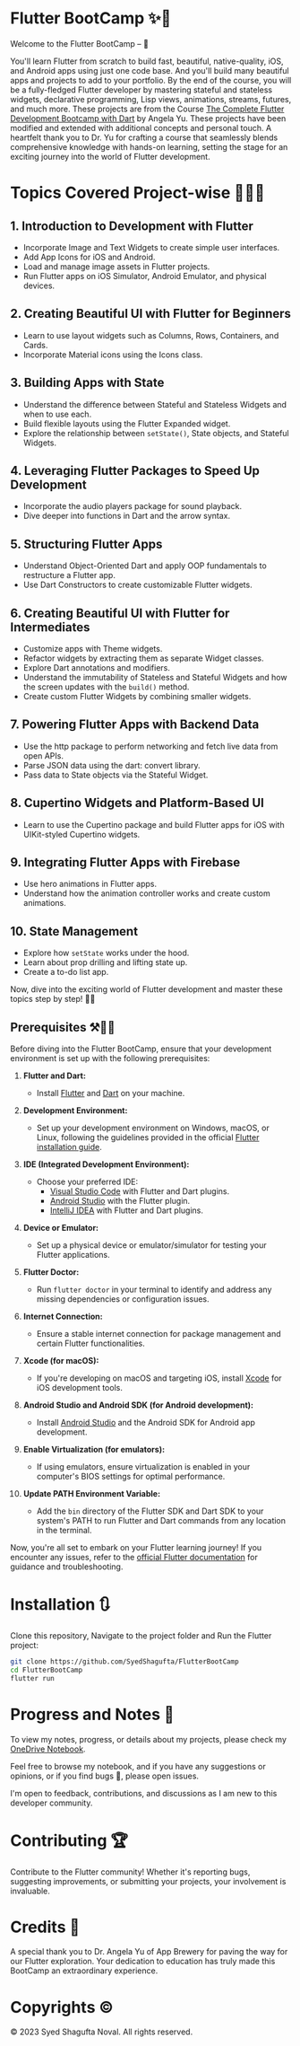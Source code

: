 # Flutter BootCamp ✨🎉

Welcome to the Flutter BootCamp – 🚀 

You'll learn Flutter from scratch to build fast, beautiful, native-quality, iOS, and Android apps using just one code base. And you'll build many beautiful apps and projects to add to your portfolio. 
By the end of the course, you will be a fully-fledged Flutter developer by mastering stateful and stateless widgets, declarative programming, Lisp views, animations, streams, futures, and much more. 
These projects are from the Course [The Complete Flutter Development Bootcamp with Dart](https://www.udemy.com/share/101WB63@_gPdLfrBVIhQoLT7ayG3qzxYkwLdi0eDMk3Ulpzyw_urZJqV5iY9wwPBcuFmjODAww==/) by Angela Yu. 
These projects have been modified and extended with additional concepts and personal touch. A heartfelt thank you to Dr. Yu for crafting a course that seamlessly blends comprehensive knowledge with hands-on learning, setting the stage for an exciting journey into the world of Flutter development.

# Topics Covered Project-wise 📂💫📝

## 1. Introduction to Development with Flutter

- Incorporate Image and Text Widgets to create simple user interfaces.
- Add App Icons for iOS and Android.
- Load and manage image assets in Flutter projects.
- Run Flutter apps on iOS Simulator, Android Emulator, and physical devices.

## 2. Creating Beautiful UI with Flutter for Beginners

- Learn to use layout widgets such as Columns, Rows, Containers, and Cards.
- Incorporate Material icons using the Icons class.

## 3. Building Apps with State

- Understand the difference between Stateful and Stateless Widgets and when to use each.
- Build flexible layouts using the Flutter Expanded widget.
- Explore the relationship between `setState()`, State objects, and Stateful Widgets.

## 4. Leveraging Flutter Packages to Speed Up Development

- Incorporate the audio players package for sound playback.
- Dive deeper into functions in Dart and the arrow syntax.

## 5. Structuring Flutter Apps

- Understand Object-Oriented Dart and apply OOP fundamentals to restructure a Flutter app.
- Use Dart Constructors to create customizable Flutter widgets.

## 6. Creating Beautiful UI with Flutter for Intermediates

- Customize apps with Theme widgets.
- Refactor widgets by extracting them as separate Widget classes.
- Explore Dart annotations and modifiers.
- Understand the immutability of Stateless and Stateful Widgets and how the screen updates with the `build()` method.
- Create custom Flutter Widgets by combining smaller widgets.

## 7. Powering Flutter Apps with Backend Data

- Use the http package to perform networking and fetch live data from open APIs.
- Parse JSON data using the dart: convert library.
- Pass data to State objects via the Stateful Widget.

## 8. Cupertino Widgets and Platform-Based UI

- Learn to use the Cupertino package and build Flutter apps for iOS with UIKit-styled Cupertino widgets.

## 9. Integrating Flutter Apps with Firebase

- Use hero animations in Flutter apps.
- Understand how the animation controller works and create custom animations.

## 10. State Management

- Explore how `setState` works under the hood.
- Learn about prop drilling and lifting state up.
- Create a to-do list app.

Now, dive into the exciting world of Flutter development and master these topics step by step! 🚀✨



## Prerequisites ⚒️👷‍♀️

Before diving into the Flutter BootCamp, ensure that your development environment is set up with the following prerequisites:

1. **Flutter and Dart:**
   - Install [Flutter](https://flutter.dev/docs/get-started/install) and [Dart](https://dart.dev/get-dart) on your machine.

2. **Development Environment:**
   - Set up your development environment on Windows, macOS, or Linux, following the guidelines provided in the official [Flutter installation guide](https://flutter.dev/docs/get-started/install).

3. **IDE (Integrated Development Environment):**
   - Choose your preferred IDE:
     - [Visual Studio Code](https://code.visualstudio.com/) with Flutter and Dart plugins.
     - [Android Studio](https://developer.android.com/studio) with the Flutter plugin.
     - [IntelliJ IDEA](https://www.jetbrains.com/idea/) with Flutter and Dart plugins.

4. **Device or Emulator:**
   - Set up a physical device or emulator/simulator for testing your Flutter applications.

5. **Flutter Doctor:**
   - Run `flutter doctor` in your terminal to identify and address any missing dependencies or configuration issues.

6. **Internet Connection:**
   - Ensure a stable internet connection for package management and certain Flutter functionalities.

7. **Xcode (for macOS):**
   - If you're developing on macOS and targeting iOS, install [Xcode](https://developer.apple.com/xcode/) for iOS development tools.

8. **Android Studio and Android SDK (for Android development):**
   - Install [Android Studio](https://developer.android.com/studio) and the Android SDK for Android app development.

9. **Enable Virtualization (for emulators):**
   - If using emulators, ensure virtualization is enabled in your computer's BIOS settings for optimal performance.

10. **Update PATH Environment Variable:**
    - Add the `bin` directory of the Flutter SDK and Dart SDK to your system's PATH to run Flutter and Dart commands from any location in the terminal.

Now, you're all set to embark on your Flutter learning journey! If you encounter any issues, refer to the [official Flutter documentation](https://flutter.dev/docs) for guidance and troubleshooting.


    
# Installation 🔃
   Clone this repository,
   Navigate to the project folder
   and Run the Flutter project: 

```bash
git clone https://github.com/SyedShagufta/FlutterBootCamp
cd FlutterBootCamp
flutter run
```


# Progress and Notes 📝
  To view my notes, progress, or details about my projects, please check my [OneDrive Notebook](https://1drv.ms/o/s!AlqqC3-X0BNmkkgp4w375sgc8X_K?e=EiOZfZ).
  
  Feel free to browse my notebook, and if you have any suggestions or opinions, or if you find bugs 🐞, please open issues.
  
  I'm open to feedback, contributions, and discussions as I am new to this developer community.

# Contributing 🏆

Contribute to the Flutter community! Whether it's reporting bugs, suggesting improvements, or submitting your projects, your involvement is invaluable. 


# Credits 💫

A special thank you to Dr. Angela Yu of App Brewery for paving the way for our Flutter exploration. Your dedication to education has truly made this BootCamp an extraordinary experience.

# Copyrights ©️

© 2023 Syed Shagufta Noval. All rights reserved.
